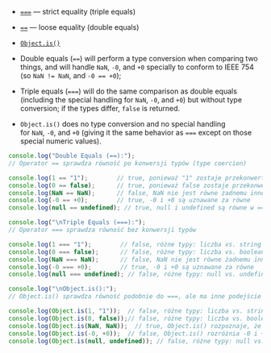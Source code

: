 - [`===`](https://developer.mozilla.org/en-US/docs/Web/JavaScript/Reference/Operators/Strict_equality) — strict equality (triple equals)
- [`==`](https://developer.mozilla.org/en-US/docs/Web/JavaScript/Reference/Operators/Equality) — loose equality (double equals)
- [`Object.is()`](https://developer.mozilla.org/en-US/docs/Web/JavaScript/Reference/Global_Objects/Object/is)

- Double equals (`==`) will perform a type conversion when comparing two things, and will handle `NaN`, `-0`, and `+0` specially to conform to IEEE 754 (so `NaN != NaN`, and `-0 == +0`);
- Triple equals (`===`) will do the same comparison as double equals (including the special handling for `NaN`, `-0`, and `+0`) but without type conversion; if the types differ, `false` is returned.
- `Object.is()` does no type conversion and no special handling for `NaN`, `-0`, and `+0` (giving it the same behavior as `===` except on those special numeric values).

```js
console.log("Double Equals (==):");
// Operator == sprawdza równość po konwersji typów (type coercion)

console.log(1 == "1");        // true, ponieważ "1" zostaje przekonwertowane na liczbę 1
console.log(0 == false);      // true, ponieważ false zostaje przekonwertowane na liczbę 0
console.log(NaN == NaN);      // false, NaN nie jest równe żadnemu innemu NaN
console.log(-0 == +0);        // true, -0 i +0 są uznawane za równe
console.log(null == undefined); // true, null i undefined są równe w ==

console.log("\nTriple Equals (===):");
// Operator === sprawdza równość bez konwersji typów

console.log(1 === "1");        // false, różne typy: liczba vs. string
console.log(0 === false);      // false, różne typy: liczba vs. boolean
console.log(NaN === NaN);      // false, NaN nie jest równe żadnemu innemu NaN
console.log(-0 === +0);        // true, -0 i +0 są uznawane za równe
console.log(null === undefined); // false, różne typy: null vs. undefined

console.log("\nObject.is():");
// Object.is() sprawdza równość podobnie do ===, ale ma inne podejście do -0 i NaN

console.log(Object.is(1, "1"));  // false, różne typy: liczba vs. string
console.log(Object.is(0, false));// false, różne typy: liczba vs. boolean
console.log(Object.is(NaN, NaN));  // true, Object.is() rozpoznaje, że NaN jest równe NaN
console.log(Object.is(-0, +0));  // false, Object.is() rozróżnia -0 i +0
console.log(Object.is(null, undefined)); // false, różne typy: null vs. undefined
```
